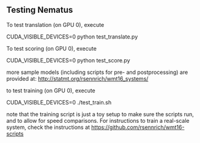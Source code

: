 Testing Nematus
---------------

To test translation (on GPU 0), execute

CUDA_VISIBLE_DEVICES=0 python test_translate.py

To test scoring (on GPU 0), execute

CUDA_VISIBLE_DEVICES=0 python test_score.py

more sample models (including scripts for pre- and postprocessing)
are provided at: http://statmt.org/rsennrich/wmt16_systems/

to test training (on GPU 0), execute

CUDA_VISIBLE_DEVICES=0 ./test_train.sh

note that the training script is just a toy setup to make sure the scripts run,
and to allow for speed comparisons. For instructions to train a
real-scale system, check the instructions at https://github.com/rsennrich/wmt16-scripts
